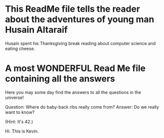 
# This ReadMe file tells the reader about the adventures of young man Husain Altaraif

Husain spent his Thanksgiving break reading about computer science and eating cheese. 

# A most WONDERFUL Read Me file containing all the answers


Here you may some day find the answers to all the questions in the universe! 



Question: Where do baby-back ribs really come from?
Answer: Do we really want to know?

(Hint: It's 42.)

Hi. This is Kevin. 




